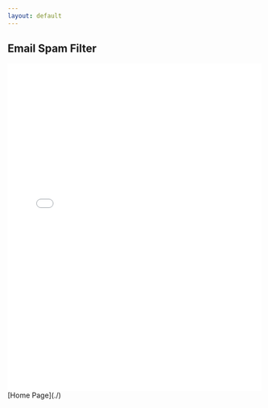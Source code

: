 ```yaml
---
layout: default
---
```


## Email Spam Filter

<iframe src="N0940282_Report.docx" width="100%" height="650px" frameborder="0"></iframe>
[Home Page](./)
